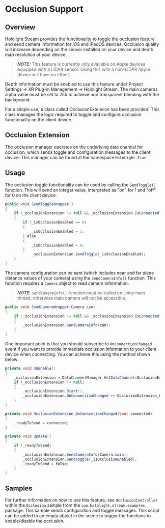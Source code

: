 # Occlusion Support

## Overview
Hololight Stream provides the functionality to toggle the occlusion feature and send camera information for iOS and iPadOS devices. Occlusion quality will increase depending on the sensor installed on your device and depth map resolution of your device.

> **_NOTE:_** This feature is currently only available on Apple devices equipped with a LIDAR sensor. Using this with a non-LIDAR Apple device will have no effect.

Depth information must be enabled to use this feature under Project Settings → XR Plug-in Management → Hololight Stream. The main cameras alpha value must be set to 255 to achieve non transparent blending with the background.

For a simple use, a class called OcclusionExtension has been provided. This class manages the logic required to toggle and configure occlusion functionality on the client device.

## Occlusion Extension
The occlusion manager operates on the underlying data channel for occlusion, which sends toggle and configuration messages to the client device. This manager can be found at the namespace `HoloLight.Isar`.

## Usage
The occlusion toggle functionality can be used by calling the `SendToggle()` function. This will send an integer value, interpreted as "on" for 1 and "off" for 0 on the client device.

```cs
public void SendToggleWrapper()
{
	if (_occlusionExtension != null && _occlusionExtension.IsConnected)
	{
		if (_isOcclusionEnabled == 0)
		{
			_isOcclusionEnabled = 1;
		} else
		{
			_isOcclusionEnabled = 0;
		}
			_occlusionExtension.SendToggle(_isOcclusionEnabled);
	}
}
```

The camera configuration can be sent (which includes near and far plane distance values of your camera) using the `SendCameraInfo()` function. This function requires a `Camera` object to read camera information.

> **_NOTE:_** `SendCameraInfo()` function must be called on Unity main thread, otherwise main camera will not be accessible.

```cs
public void SendCameraWrapper(Camera cam)
{
	if (_occlusionExtension != null && _occlusionExtension.IsConnected)
	{
		_occlusionExtension.SendCameraInfo(cam);
	}
}
```

One important point is that you should subscribe to `OnConnectionChanged` event if you want to provide immediate occlusion information to your client device when connecting. You can achieve this using the method shown below:

```cs
private void OnEnable()
{
	_occlusionExtension = DataChannelManager.GetDataChannel<OcclusionExtension>();
	if (_occlusionExtension != null)
	{
		_occlusionExtension.Start();
		_occlusionExtension.OnConnectionChanged += OcclusionExtension_OnConnectionChanged;
	}
}

private void OcclusionExtension_OnConnectionChanged(bool connected)
{
	_readyToSend = connected;
}

private void Update()
{
	if (_readyToSend)
	{
		_occlusionExtension.SendCameraInfo(Camera.main);
		_occlusionExtension.SendToggle(_isOcclusionEnabled);
		_readyToSend = false;
	}
}
```

## Samples

For further information on how to use this feature, see `OcclusionController` within the `Occlusion` sample from the `com.hololight.stream.examples` package. This sample sends configuration and toggle messages. This script can be added to an empty object in the scene to trigger the functions to enable/disable the occlusion.
